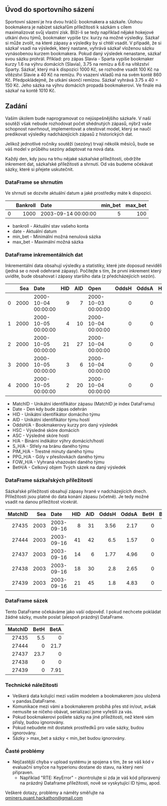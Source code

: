 ## Úvod do sportovního sázení

Sportovní sázení je hra dvou hráčů: bookmakera a sázkaře.
Úlohou bookmakera je nabízet sázkařům příležitosti k sázkám s cílem maximalizovat svůj vlastní získ.
Blíží-li se tedy například nějaké hokejové utkání dvou týmů, bookmaker vypíše tzv. kurzy na možné výsledky.
Sázkař si může zvolit, na které zápasy a výsledky by si chtěl vsadit.
V případě, že si sázkař vsadí na výsledek, který nastane, vyhrává sázkař vloženou sázku vynásobenou kurzem bookmakera.
Pokud daný výsledek nenastane, sázkař svou sázku prohrál.
Příklad: pro zápas Slavia - Sparta vypíše bookmaker kurzy 1.6 na výhru domácích (Slavia), 3.75 na remízu a 6.6 na vítězství Sparty.
Sázkař, který má k dispozici 1000 Kč, se rozhodne vsadit 100 Kč na vítězství Slavie a 40 Kč na remízu.
Po vsazení vkladů má na svém kontě 860 Kč.
Předpokládejmě, že utkání skončí remízou.
Sázkař vyhrává 3.75 x 40 = 150 Kč.
Jeho sázka na výhru domácích propadá bookmakerovi.
Ve finále má sázkař na kontě 1010 Kč. 

## Zadání

Vaším úkolem bude naprogramovat co nejúspešnějšího sázkaře.
V naší soutěži však nebude rozhodovat počet shédnutých zápasů, nýbrž vaše schopnost navrhnout, implementovat a otestovat model, který se naučí predikovat výsledky nadcházejících zápasů z historických dat. 

Jelikož jednotlivé ročníky soutěží (sezóny) trvají několik měsíců, bude se váš model v průběhu sezóny adaptovat na nová data. 

Každý den, kdy jsou na trhu nějaké sázkařské příležitosti, obdržíte inkrement dat, sázkařské příležitosti a shrnutí.
Od vás budeme očekávat sázky, které si přejete uskutečnit.

### DataFrame se shrnutím

Ve shrnutí se dozvíte aktuální datum a jaké prostředky máte k dispozici.

|    |   Bankroll | Date                |   min_bet |   max_bet |
|---:|-----------:|:--------------------|----------:|----------:|
|  0 |    1000    | 2003-09-14 00:00:00 |         5 |       100 |

- bankroll - Aktuální stav vašeho konta
- date - Aktuální datum 
- min_bet - Minimální možná nenulová sázka
- max_bet - Maximální možná sázka

### DataFrame inkrementálních dat

Inkrementální data obsahují výsledky a statistiky, které jste doposud neviděli (jedná se o nově odehrané zápasy).
Počítejte s tím, že první inkrement který uvidíte, bude obsahovat i zápasy staršího data (z předcházejících sezón). 

|    |   Sea | Date                |   HID |   AID | Open                |   OddsH |   OddsA |   HSC |   ASC | H     | A     |   S_H |   PPG_H |   PIM_H |   FOW_H |   S_A |   PPG_A |   PIM_A |   FOW_A |   BetH |   BetA |
|---:|------:|:--------------------|------:|------:|:--------------------|--------:|--------:|------:|------:|:------|:------|------:|--------:|--------:|--------:|------:|--------:|--------:|--------:|-------:|-------:|
|  0 |  2000 | 2000-10-04 00:00:00 |     9 |     7 | 2000-10-03 00:00:00 |       0 |       0 |     2 |     2 | False | False |    21 |       1 |      20 |      41 |    28 |       1 |      18 |      38 |      0 |      0 |
|  1 |  2000 | 2000-10-05 00:00:00 |     4 |    10 | 2000-10-04 00:00:00 |       0 |       0 |     3 |     4 | False | True  |    21 |       0 |      20 |      39 |    28 |       1 |      32 |      35 |      0 |      0 |
|  2 |  2000 | 2000-10-05 00:00:00 |    21 |    27 | 2000-10-04 00:00:00 |       0 |       0 |     6 |     3 | True  | False |    33 |       3 |       8 |      34 |    29 |       0 |      16 |      27 |      0 |      0 |
|  3 |  2000 | 2000-10-05 00:00:00 |     3 |     6 | 2000-10-04 00:00:00 |       0 |       0 |     4 |     2 | True  | False |    30 |       0 |      21 |      35 |    21 |       1 |      24 |      36 |      0 |      0 |
|  4 |  2000 | 2000-10-05 00:00:00 |     2 |    20 | 2000-10-04 00:00:00 |       0 |       0 |     4 |     4 | False | False |    38 |       2 |      10 |      30 |    33 |       2 |      20 |      45 |      0 |      0 |

- MatchID - Unikátní identifikátor zápasu (MatchID je index DataFramu)
- Date - Den kdy bude zápas odehrán 
- HID - Unikátní identifikátor domácího týmu
- AID - Unikátní identifikátor týmu hostí
- OddsH/A - Bookmakerovy kurzy pro daný výsledek
- HSC - Výsledné skóre domácích
- ASC - Výsledné skóre hostí
- H/A - Binární indikátor výhry domácích/hostí
- S_H/A - Střely na bránu daného týmu
- PIM_H/A - Trestné minuty daného týmu
- PPG_H/A - Góly v přesilovkách daného týmu
- FOW_H/A - Vyhraná vhazování daného týmu
- BetH/A - Celkový objem Tvých sázek na daný výsledek

### DataFrame sázkařských příležitostí

Sázkařské příležitosti obsahují zápasy hrané v nadcházejících dnech.
Příležitosti jsou platné do data konání zápasu (včetně).
Je tedy možné vsadit na danou příležitost vícekrát.

|   MatchID |   Sea | Date       |   HID |   AID |   OddsH |   OddsA |     BetH |     BetA |
|----------:|------:|:-----------|------:|------:|--------:|--------:|---------:|---------:|
|     27435 |  2003 | 2003-09-16 |     8 |    31 |    3.56 |    2.17 | 0 | 0 |
|     27444 |  2003 | 2003-09-16 |    41 |    42 |    6.5  |    1.57 | 0 | 0 |
|     27437 |  2003 | 2003-09-16 |    14 |     6 |    1.77 |    4.96 | 0 | 0 |
|     27438 |  2003 | 2003-09-16 |    18 |    30 |    2.8  |    2.65 | 0 | 0 |
|     27439 |  2003 | 2003-09-16 |    21 |    45 |    1.8  |    4.83 | 0 | 0 |

### DataFrame sázek

Tento DataFrame očekáváme jako vaší odpověď.
I pokud nechcete pokládat žádné sázky, musíte poslat (alespoň prázdný) DataFrame.

|   MatchID |     BetH |     BetA |
|----------:|---------:|---------:|
|     27435 | 5.5 | 0 |
|     27444 | 0 | 21.7 |
|     27437 | 23.7 | 0 |
|     27438 | 0 | 0 |
|     27439 | 0 | 7.91 |

### Technické náležitosti

- Veškerá data kolující mezi vaším modelem a bookmakerem jsou uložená v pandas.DataFrame.
- Komunikace mezi vámi a bookmakerem probíhá přes std in/out, avšak nemusíte se ničeho obávat, serializaci jsme vyřešili za vás.
- Pokud bookmakerovi pošlete sázky na jiné příležitosti, než které vám přisly, budou ignorovány.
- Pokud nebudete mít dostatek prostředků pro vaše sázky, budou ignorovány.
- Sázky > max_bet a sázky < min_bet budou ignorovány.

### Časté problémy

- Nejčastější chyba v upload systému je spojena s tím, že se váš kód v evaluační smyčce na hyperionu dostane do stavu, na který není připraven.
  - Například "RTE: KeyError" - zkontrolujte si zda je váš kód připravený na prázdný Dataframe příležitostí, nově se vyskytující ID týmu, apod.

Veškeré dotazy, problémy a náměty směřujte na qminers.quant.hackathon@gmail.com
